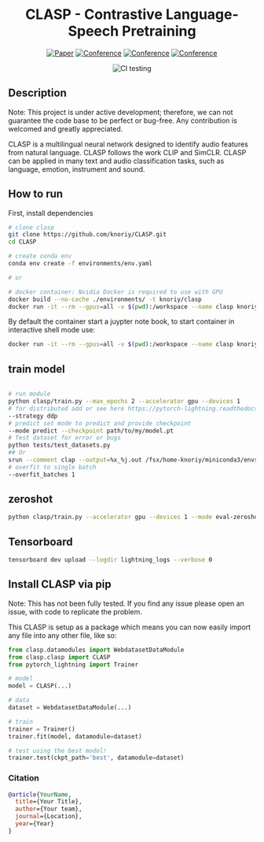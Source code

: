 <div align="center">

# CLASP - Contrastive Language-Speech Pretraining

[![Paper](http://img.shields.io/badge/paper-arxiv.1001.2234-B31B1B.svg)](https://www.nature.com/articles/nature14539)
[![Conference](http://img.shields.io/badge/NeurIPS-2019-4b44ce.svg)](https://papers.nips.cc/book/advances-in-neural-information-processing-systems-31-2018)
[![Conference](http://img.shields.io/badge/ICLR-2019-4b44ce.svg)](https://papers.nips.cc/book/advances-in-neural-information-processing-systems-31-2018)
[![Conference](http://img.shields.io/badge/AnyConference-year-4b44ce.svg)](https://papers.nips.cc/book/advances-in-neural-information-processing-systems-31-2018)  
<!--
ARXIV   
[![Paper](http://img.shields.io/badge/arxiv-math.co:1480.1111-B31B1B.svg)](https://www.nature.com/articles/nature14539)
-->
![CI testing](https://github.com/knoriy/CLASP/workflows/CI%20testing/badge.svg?branch=master&event=push)

<!--  
Conference   
-->
</div>

## Description

Note: This project is under active development; therefore, we can not guarantee the code base to be perfect or bug-free. Any contribution is welcomed and greatly appreciated.

CLASP is a multilingual neural network designed to identify audio features from natural language. CLASP follows the work CLIP and SimCLR. CLASP can be applied in many text and audio classification tasks, such as language, emotion, instrument and sound.

## How to run

First, install dependencies

```bash
# clone clasp   
git clone https://github.com/knoriy/CLASP.git
cd CLASP

# create conda env
conda env create -f environments/env.yaml

# or

# docker container: Nvidia Docker is required to use with GPU
docker build --no-cache ./environments/ -t knoriy/clasp
docker run -it --rm --gpus=all -v $(pwd):/workspace --name clasp knoriy/clasp

```

By default the container start a juypter note book, to start container in interactive shell mode use:

```bash
docker run -it --rm --gpus=all -v $(pwd):/workspace --name clasp knoriy/clasp bash
```

## train model

```bash

# run module
python clasp/train.py --max_epochs 2 --accelerator gpu --devices 1
# for distributed add or see here https://pytorch-lightning.readthedocs.io/en/stable/extensions/strategy.html#selecting-a-built-in-strategy 
--strategy ddp
# predict set mode to predict and provide checkpoint
--mode predict --checkpoint path/to/my/model.pt
# Test dataset for error or bugs
python tests/test_datasets.py
## Or
srun --comment clap --output=%x_%j.out /fsx/home-knoriy/miniconda3/envs/clasp/bin/python /fsx/knoriy/code/CLASP/tests/test_datasets.py
# overfit to single batch 
--overfit_batches 1
```

## zeroshot
```bash
python clasp/train.py --accelerator gpu --devices 1 --mode eval-zeroshot --dataset_list /fsx/knoriy/code/CLASP/config/test_list.txt --checkpoint CHKP_PATH
```

## Tensorboard

```bash
tensorboard dev upload --logdir lightning_logs --verbose 0
```

## Install CLASP via pip

Note: This has not been fully tested. If you find any issue please open an issue, with code to replicate the problem.

This CLASP is setup as a package which means you can now easily import any file into any other file, like so:

```python
from clasp.datamodules import WebdatasetDataModule
from clasp.clasp import CLASP
from pytorch_lightning import Trainer

# model
model = CLASP(...)

# data
dataset = WebdatasetDataModule(...)

# train
trainer = Trainer()
trainer.fit(model, datamodule=dataset)

# test using the best model!
trainer.test(ckpt_path='best', datamodule=dataset)
```

### Citation

```bibtex
@article{YourName,
  title={Your Title},
  author={Your team},
  journal={Location},
  year={Year}
}
```
